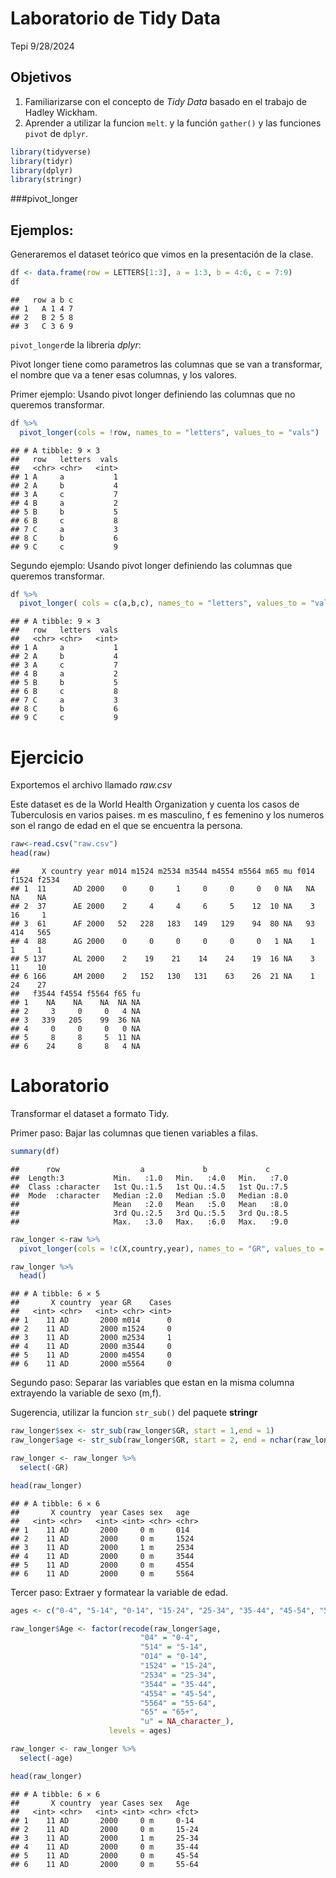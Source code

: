 Laboratorio de Tidy Data
================
Tepi
9/28/2024

## Objetivos

1.  Familiarizarse con el concepto de *Tidy Data* basado en el trabajo
    de Hadley Wickham.
2.  Aprender a utilizar la funcion `melt`. y la función `gather()` y las
    funciones `pivot` de `dplyr`.

``` r
library(tidyverse)
library(tidyr)
library(dplyr)
library(stringr)
```

\###pivot_longer

## Ejemplos:

Generaremos el dataset teórico que vimos en la presentación de la clase.

``` r
df <- data.frame(row = LETTERS[1:3], a = 1:3, b = 4:6, c = 7:9)
df
```

    ##   row a b c
    ## 1   A 1 4 7
    ## 2   B 2 5 8
    ## 3   C 3 6 9

`pivot_longer`de la libreria *dplyr*:

Pivot longer tiene como parametros las columnas que se van a
transformar, el nombre que va a tener esas columnas, y los valores.

Primer ejemplo: Usando pivot longer definiendo las columnas que no
queremos transformar.

``` r
df %>% 
  pivot_longer(cols = !row, names_to = "letters", values_to = "vals")
```

    ## # A tibble: 9 × 3
    ##   row   letters  vals
    ##   <chr> <chr>   <int>
    ## 1 A     a           1
    ## 2 A     b           4
    ## 3 A     c           7
    ## 4 B     a           2
    ## 5 B     b           5
    ## 6 B     c           8
    ## 7 C     a           3
    ## 8 C     b           6
    ## 9 C     c           9

Segundo ejemplo: Usando pivot longer definiendo las columnas que
queremos transformar.

``` r
df %>% 
  pivot_longer( cols = c(a,b,c), names_to = "letters", values_to = "vals")
```

    ## # A tibble: 9 × 3
    ##   row   letters  vals
    ##   <chr> <chr>   <int>
    ## 1 A     a           1
    ## 2 A     b           4
    ## 3 A     c           7
    ## 4 B     a           2
    ## 5 B     b           5
    ## 6 B     c           8
    ## 7 C     a           3
    ## 8 C     b           6
    ## 9 C     c           9

# Ejercicio

Exportemos el archivo llamado *raw.csv*

Este dataset es de la World Health Organization y cuenta los casos de
Tuberculosis en varios paises. m es masculino, f es femenino y los
numeros son el rango de edad en el que se encuentra la persona.

``` r
raw<-read.csv("raw.csv")
head(raw)
```

    ##     X country year m014 m1524 m2534 m3544 m4554 m5564 m65 mu f014 f1524 f2534
    ## 1  11      AD 2000    0     0     1     0     0     0   0 NA   NA    NA    NA
    ## 2  37      AE 2000    2     4     4     6     5    12  10 NA    3    16     1
    ## 3  61      AF 2000   52   228   183   149   129    94  80 NA   93   414   565
    ## 4  88      AG 2000    0     0     0     0     0     0   1 NA    1     1     1
    ## 5 137      AL 2000    2    19    21    14    24    19  16 NA    3    11    10
    ## 6 166      AM 2000    2   152   130   131    63    26  21 NA    1    24    27
    ##   f3544 f4554 f5564 f65 fu
    ## 1    NA    NA    NA  NA NA
    ## 2     3     0     0   4 NA
    ## 3   339   205    99  36 NA
    ## 4     0     0     0   0 NA
    ## 5     8     8     5  11 NA
    ## 6    24     8     8   4 NA

# Laboratorio

Transformar el dataset a formato Tidy.

Primer paso: Bajar las columnas que tienen variables a filas.

``` r
summary(df)
```

    ##      row                  a             b             c      
    ##  Length:3           Min.   :1.0   Min.   :4.0   Min.   :7.0  
    ##  Class :character   1st Qu.:1.5   1st Qu.:4.5   1st Qu.:7.5  
    ##  Mode  :character   Median :2.0   Median :5.0   Median :8.0  
    ##                     Mean   :2.0   Mean   :5.0   Mean   :8.0  
    ##                     3rd Qu.:2.5   3rd Qu.:5.5   3rd Qu.:8.5  
    ##                     Max.   :3.0   Max.   :6.0   Max.   :9.0

``` r
raw_longer <-raw %>%
  pivot_longer(cols = !c(X,country,year), names_to = "GR", values_to = "Cases")

raw_longer %>%
  head()
```

    ## # A tibble: 6 × 5
    ##       X country  year GR    Cases
    ##   <int> <chr>   <int> <chr> <int>
    ## 1    11 AD       2000 m014      0
    ## 2    11 AD       2000 m1524     0
    ## 3    11 AD       2000 m2534     1
    ## 4    11 AD       2000 m3544     0
    ## 5    11 AD       2000 m4554     0
    ## 6    11 AD       2000 m5564     0

Segundo paso: Separar las variables que estan en la misma columna
extrayendo la variable de sexo (m,f).

Sugerencia, utilizar la funcion `str_sub()` del paquete **stringr**

``` r
raw_longer$sex <- str_sub(raw_longer$GR, start = 1,end = 1)
raw_longer$age <- str_sub(raw_longer$GR, start = 2, end = nchar(raw_longer$GR))

raw_longer <- raw_longer %>%
  select(-GR)

head(raw_longer)
```

    ## # A tibble: 6 × 6
    ##       X country  year Cases sex   age  
    ##   <int> <chr>   <int> <int> <chr> <chr>
    ## 1    11 AD       2000     0 m     014  
    ## 2    11 AD       2000     0 m     1524 
    ## 3    11 AD       2000     1 m     2534 
    ## 4    11 AD       2000     0 m     3544 
    ## 5    11 AD       2000     0 m     4554 
    ## 6    11 AD       2000     0 m     5564

Tercer paso: Extraer y formatear la variable de edad.

``` r
ages <- c("0-4", "5-14", "0-14", "15-24", "25-34", "35-44", "45-54", "55-64", "65+", NA)

raw_longer$Age <- factor(recode(raw_longer$age,
                             "04" = "0-4", 
                             "514" = "5-14", 
                             "014" = "0-14", 
                             "1524" = "15-24", 
                             "2534" = "25-34", 
                             "3544" = "35-44", 
                             "4554" = "45-54", 
                             "5564" = "55-64", 
                             "65" = "65+", 
                             "u" = NA_character_),
                      levels = ages)

raw_longer <- raw_longer %>%
  select(-age)

head(raw_longer)
```

    ## # A tibble: 6 × 6
    ##       X country  year Cases sex   Age  
    ##   <int> <chr>   <int> <int> <chr> <fct>
    ## 1    11 AD       2000     0 m     0-14 
    ## 2    11 AD       2000     0 m     15-24
    ## 3    11 AD       2000     1 m     25-34
    ## 4    11 AD       2000     0 m     35-44
    ## 5    11 AD       2000     0 m     45-54
    ## 6    11 AD       2000     0 m     55-64
